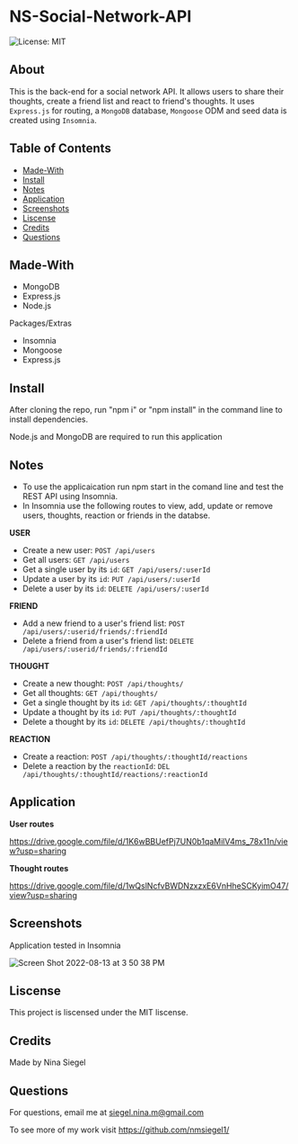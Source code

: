 # NS-Social-Network-API

![License: MIT](https://img.shields.io/badge/License-MIT-yellow.svg)

## About

This is the back-end for a social network API. It allows users to share their thoughts, create a friend list and react to friend's thoughts. It uses `Express.js` for routing, a `MongoDB` database, `Mongoose` ODM and seed data is created using `Insomnia`.

## Table of Contents

- [Made-With](#Made-with)
- [Install](#Install)
- [Notes](#Notes)
- [Application](#Application)
- [Screenshots](#Screenshots)
- [Liscense](#Liscense)
- [Credits](#Credits)
- [Questions](#Questions)

## Made-With

- MongoDB
- Express.js
- Node.js

Packages/Extras

- Insomnia
- Mongoose
- Express.js

## Install

After cloning the repo, run "npm i" or "npm install" in the command line to install dependencies.

Node.js and MongoDB are required to run this application

## Notes

- To use the applicaication run npm start in the comand line and test the REST API using Insomnia.
- In Insomnia use the following routes to view, add, update or remove users, thoughts, reaction or friends in the databse.

**USER**

- Create a new user: `POST /api/users`
- Get all users: `GET /api/users`
- Get a single user by its `id`: `GET /api/users/:userId`
- Update a user by its `id`: `PUT /api/users/:userId`
- Delete a user by its `id`: `DELETE /api/users/:userId`

**FRIEND**

- Add a new friend to a user's friend list: `POST /api/users/:userid/friends/:friendId`
- Delete a friend from a user's friend list: `DELETE /api/users/:userid/friends/:friendId`

**THOUGHT**

- Create a new thought: `POST /api/thoughts/`
- Get all thoughts: `GET /api/thoughts/`
- Get a single thought by its `id`: `GET /api/thoughts/:thoughtId`
- Update a thought by its `id`: `PUT /api/thoughts/:thoughtId`
- Delete a thought by its `id`: `DELETE /api/thoughts/:thoughtId`

**REACTION**

- Create a reaction: `POST /api/thoughts/:thoughtId/reactions`
- Delete a reaction by the `reactionId`: `DEL /api/thoughts/:thoughtId/reactions/:reactionId`

## Application

**User routes**

https://drive.google.com/file/d/1K6wBBUefPj7UN0b1qaMilV4ms_78x11n/view?usp=sharing

**Thought routes**

https://drive.google.com/file/d/1wQslNcfvBWDNzxzxE6VnHheSCKyimO47/view?usp=sharing

## Screenshots

Application tested in Insomnia

![Screen Shot 2022-08-13 at 3 50 38 PM](https://user-images.githubusercontent.com/102773691/184517689-97f3b705-16f5-475d-9bec-a57be07a55ba.png)

## Liscense

This project is liscensed under the MIT liscense.

## Credits

Made by Nina Siegel

## Questions

For questions, email me at siegel.nina.m@gmail.com

To see more of my work visit https://github.com/nmsiegel1/
